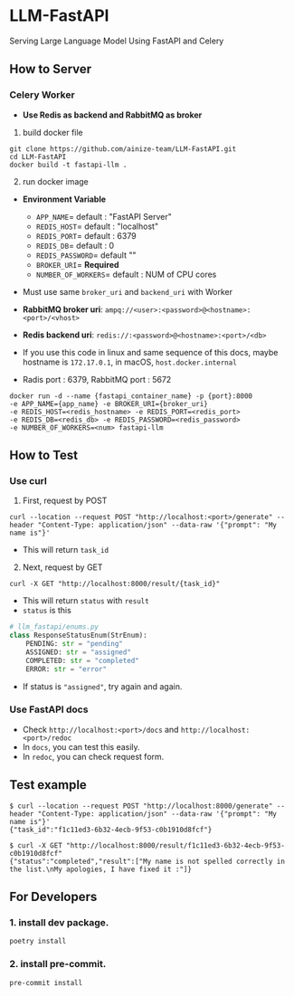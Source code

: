 # LLM-FastAPI

Serving Large Language Model Using FastAPI and Celery

## How to Server

### Celery Worker

- **Use Redis as backend and RabbitMQ as broker**

1. build docker file

```
git clone https://github.com/ainize-team/LLM-FastAPI.git
cd LLM-FastAPI
docker build -t fastapi-llm .
```

2. run docker image

- **Environment Variable**

  - `APP_NAME`= default : "FastAPI Server"
  - `REDIS_HOST`= default : "localhost"
  - `REDIS_PORT`= default : 6379
  - `REDIS_DB`= default : 0
  - `REDIS_PASSWORD`= default ""
  - `BROKER_URI`= **Required**
  - `NUMBER_OF_WORKERS`= default : NUM of CPU cores

- Must use same `broker_uri` and `backend_uri` with Worker
- **RabbitMQ broker uri**: `ampq://<user>:<password>@<hostname>:<port>/<vhost>`
- **Redis backend uri**: `redis://:<password>@<hostname>:<port>/<db>`
- If you use this code in linux and same sequence of this docs, maybe hostname is `172.17.0.1`, in macOS, `host.docker.internal`
- Radis port : 6379, RabbitMQ port : 5672

```
docker run -d --name {fastapi_container_name} -p {port}:8000
-e APP_NAME={app_name} -e BROKER_URI={broker_uri}
-e REDIS_HOST=<redis_hostname> -e REDIS_PORT=<redis_port>
-e REDIS_DB=<redis_db> -e REDIS_PASSWORD=<redis_password>
-e NUMBER_OF_WORKERS=<num> fastapi-llm
```

## How to Test

### Use curl

1. First, request by POST

```
curl --location --request POST "http://localhost:<port>/generate" --header "Content-Type: application/json" --data-raw '{"prompt": "My name is"}'
```

- This will return `task_id`

2. Next, request by GET

```
curl -X GET "http://localhost:8000/result/{task_id}"
```

- This will return `status` with `result`
- `status` is this

```python
# llm_fastapi/enums.py
class ResponseStatusEnum(StrEnum):
    PENDING: str = "pending"
    ASSIGNED: str = "assigned"
    COMPLETED: str = "completed"
    ERROR: str = "error"
```

- If status is `"assigned"`, try again and again.

### Use FastAPI docs

- Check `http://localhost:<port>/docs` and `http://localhost:<port>/redoc`
- In `docs`, you can test this easily.
- In `redoc`, you can check request form.

## Test example

```
$ curl --location --request POST "http://localhost:8000/generate" --header "Content-Type: application/json" --data-raw '{"prompt": "My name is"}'
{"task_id":"f1c11ed3-6b32-4ecb-9f53-c0b1910d8fcf"}

$ curl -X GET "http://localhost:8000/result/f1c11ed3-6b32-4ecb-9f53-c0b1910d8fcf"
{"status":"completed","result":["My name is not spelled correctly in the list.\nMy apologies, I have fixed it :"]}
```

## For Developers

### 1. install dev package.

```shell
poetry install
```

### 2. install pre-commit.

```shell
pre-commit install
```
